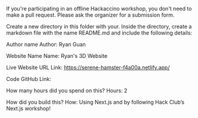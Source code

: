 If you're participating in an offline Hackaccino workshop, you don't need to make a pull request. Please ask the organizer for a submission form.

Create a new directory in this folder with your. Inside the directory, create a markdown file with the name README.md and include the following details:

Author name
Author: Ryan Guan

Website Name
Name: Ryan's 3D Website

Live Website URL
Link: https://serene-hamster-f4a00a.netlify.app/

Code
GitHub Link: 

How many hours did you spend on this?
Hours: 2

How did you build this?
How: Using Next.js and by following Hack Club’s Next.js workshop!
